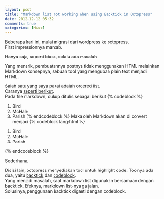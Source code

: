 ```yaml
---
layout: post
title: "Markdown list not working when using Backtick in Octopress"
date: 2012-12-12 05:32
comments: true
categories: [Misc]
---
```


Beberapa hari ini, mulai migrasi dari wordpress ke octopress.  
First impressionnya mantab.

Hanya saja, seperti biasa, selalu ada masalah

Yang menarik, pembuatannya postnya tidak menggunakan HTML melainkan Markdown
konsepnya, sebuah tool yang mengubah plain text menjadi HTML.

Salah satu yang saya pakai adalah ordered list.  
Caranya [seperti berikut](http://daringfireball.net/projects/markdown/syntax#list).  
Pada file markdown, cukup ditulis sebagai berikut
{% codeblock %}
1. Bird
2. McHale
3. Parish
{% endcodeblock %}
Maka oleh Markdown akan di convert menjadi
{% codeblock lang:html %}
<ol>
<li>Bird</li>
<li>McHale</li>
<li>Parish</li>
</ol>
{% endcodeblock %}

Sederhana.

Disisi lain, octopress menyediakan tool untuk highlight code.
Toolnya ada dua, yaitu [backtick](http://octopress.org/docs/plugins/backtick-codeblock/) dan [codeblock](http://octopress.org/docs/plugins/codeblock/).  
Yang menjadi masalah, saat markdown list digunakan bersamaan dengan backtick. Efeknya, markdown list-nya ga jalan.  
Solusinya, penggunaan backtick diganti dengan codeblock.
